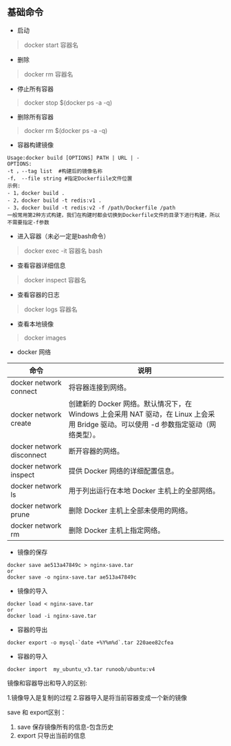## 基础命令

- 启动

> docker start 容器名

- 删除

> docker rm 容器名

- 停止所有容器

> docker stop $(docker ps -a -q)

- 删除所有容器

> docker rm $(docker ps -a -q)

- 容器构建镜像

```
Usage:docker build [OPTIONS] PATH | URL | -
OPTIONS:
-t ，--tag list  #构建后的镜像名称
-f， --file string #指定Dockerfiile文件位置
示例:
- 1，docker build .
- 2，docker build -t redis:v1 .
- 3，docker build -t redis:v2 -f /path/Dockerfile /path
一般常用第2种方式构建，我们在构建时都会切换到Dockerfile文件的目录下进行构建，所以不需要指定-f参数 
```

- 进入容器（未必一定是bash命令）

> docker exec -it 容器名 bash

- 查看容器详细信息

> docker inspect 容器名

- 查看容器的日志 

> docker logs 容器名

- 查看本地镜像

> docker images

- docker 网络

| 命令                      | 说明                                                         |
| ------------------------- | ------------------------------------------------------------ |
| docker network connect    | 将容器连接到网络。                                           |
| docker network create     | 创建新的 Docker 网络。默认情况下，在 Windows 上会采用 NAT 驱动，在 Linux 上会采用 Bridge 驱动。可以使用 -d 参数指定驱动（网络类型）。 |
| docker network disconnect | 断开容器的网络。                                             |
| docker network inspect    | 提供 Docker 网络的详细配置信息。                             |
| docker network ls         | 用于列出运行在本地 Docker 主机上的全部网络。                 |
| docker network prune      | 删除 Docker 主机上全部未使用的网络。                         |
| docker network rm         | 删除 Docker 主机上指定网络。                                 |

- 镜像的保存

```
docker save ae513a47849c > nginx-save.tar
or
docker save -o nginx-save.tar ae513a47849c
```

- 镜像的导入

```
docker load < nginx-save.tar
or
docker load -i nginx-save.tar
```

- 容器的导出

```
docker export -o mysql-`date +%Y%m%d`.tar 220aee82cfea
```

- 容器的导入
```
docker import  my_ubuntu_v3.tar runoob/ubuntu:v4  
```

镜像和容器导出和导入的区别:

1.镜像导入是复制的过程
2.容器导入是将当前容器变成一个新的镜像

save 和 export区别：

1. save 保存镜像所有的信息-包含历史
2. export 只导出当前的信息